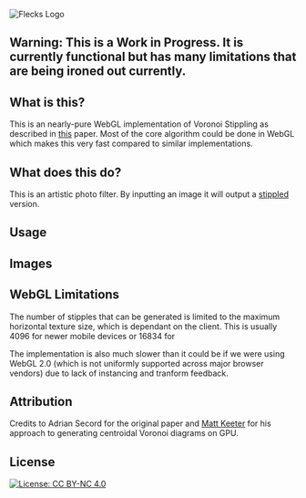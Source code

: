 ![Flecks Logo](https://cloud.githubusercontent.com/assets/4493022/22388211/42902c4a-e494-11e6-864a-dcdc03932f7a.png)

## Warning:  This is a Work in Progress.  It is currently functional but has many limitations that are being ironed out currently.

## What is this?
This is an nearly-pure WebGL implementation of Voronoi Stippling as described in [this](https://www.cs.ubc.ca/labs/imager/tr/2002/secord2002b/secord.2002b.pdf) paper.
Most of the core algorithm could be done in WebGL which makes this very fast compared to similar implementations.

## What does this do?
This is an artistic photo filter.  By inputting an image it will output a [stippled](https://en.wikipedia.org/wiki/Stippling) version.

## Usage

## Images

##  WebGL Limitations

The number of stipples that can be generated is limited to the maximum horizontal texture size, which is dependant on the client.  This is usually
4096 for newer mobile devices or 16834 for 

The implementation is also much slower than it could be if we were using WebGL 2.0 (which is not uniformly supported across major browser vendors) due to lack of 
instancing and tranform feedback.

## Attribution 

Credits to Adrian Secord for the original paper and [Matt Keeter](www.mattkeeter.com) for his approach to generating centroidal Voronoi diagrams on GPU.

## License 

[![License: CC BY-NC 4.0](https://img.shields.io/badge/License-CC%20BY--NC%204.0-lightgrey.svg)](http://creativecommons.org/licenses/by-nc/4.0/)

